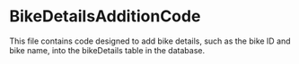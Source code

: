 # BikeDetailsAdditionCode
 This file contains code designed to add bike details, such as the bike ID and bike name, into the bikeDetails table in the database.
